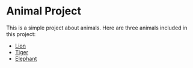 # Animal Project

This is a simple project about animals. Here are three animals included in this project:

- [Lion](lion.md)
- [Tiger](tiger.md)
- [Elephant](elephant.md)